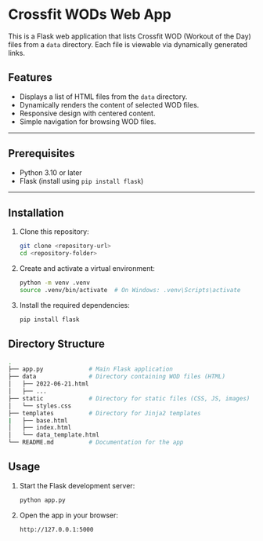 # Crossfit WODs Web App

This is a Flask web application that lists Crossfit WOD (Workout of the Day) files from a `data` directory. Each file is viewable via dynamically generated links.

## Features
- Displays a list of HTML files from the `data` directory.
- Dynamically renders the content of selected WOD files.
- Responsive design with centered content.
- Simple navigation for browsing WOD files.

---

## Prerequisites

- Python 3.10 or later
- Flask (install using `pip install flask`)

---

## Installation

1. Clone this repository:
   ```bash
   git clone <repository-url>
   cd <repository-folder>
   ```

2. Create and activate a virtual environment:
    ```bash
    python -m venv .venv
    source .venv/bin/activate  # On Windows: .venv\Scripts\activate
    ```
3. Install the required dependencies:
    ```bash
    pip install flask
    ```

## Directory Structure
```bash
.
├── app.py             # Main Flask application
├── data               # Directory containing WOD files (HTML)
│   ├── 2022-06-21.html
│   ├── ...
├── static             # Directory for static files (CSS, JS, images)
│   └── styles.css
├── templates          # Directory for Jinja2 templates
|   ├── base.html
│   ├── index.html
│   └── data_template.html
└── README.md          # Documentation for the app
```

## Usage

1. Start the Flask development server:
    ```bash
    python app.py
    ```
2. Open the app in your browser:
    ```bash
    http://127.0.0.1:5000
    ```